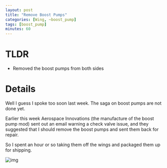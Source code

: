 ```yaml
---
layout: post
title: "Remove Boost Pumps"
categories: [Wing, ~boost_pump]
tags: [boost_pump]
minutes: 60
---
```


# TLDR

- Removed the boost pumps from both sides

# Details

Well I guess I spoke too soon last week. The saga on boost pumps are not done yet.

Earlier this week Aerospace Innovations (the manufacture of the boost pump mod) sent out an email warning a check valve issue, and they suggested that I should 
remove the boost pumps and sent them back for repair.

So I spent an hour or so taking them off the wings and packaged them up for shipping.

![img](https://photos.fife.usercontent.google.com/pw/AP1GczOJSsg2cWMnrWTz7CZscfuYtwSIBJ8V9ZvuHryICglWlztC2PO--HISZg=w1284-h1712-s-no-gm?authuser=0)